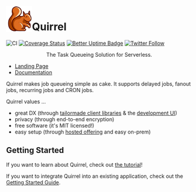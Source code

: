 <img src="./logo.png" height="70px" align="left" />

# Quirrel

![CI](https://github.com/quirrel-dev/quirrel/workflows/CI/badge.svg)
[![Coverage Status](https://coveralls.io/repos/github/quirrel-dev/quirrel/badge.svg?branch=main)](https://coveralls.io/github/quirrel-dev/quirrel?branch=main)
[![Better Uptime Badge](https://betteruptime.com/status-badges/v1/monitor/4u38.svg)](https://status.quirrel.dev)
[![Twitter Follow](https://img.shields.io/twitter/follow/skn0tt?label=Stay%20updated&style=social)](https://twitter.com/skn0tt)

<p align="middle">
  The Task Queueing Solution for Serverless.
</p>

- [Landing Page](https://quirrel.dev)
- [Documentation](https://docs.quirrel.dev)

Quirrel makes job queueing simple as cake. It supports delayed jobs, fanout jobs, recurring jobs and CRON jobs.

Quirrel values ...

- great DX (through [tailormade client libraries](https://docs.quirrel.dev/api/queue) & the [development UI](https://docs.quirrel.dev/development-ui))
- privacy (through end-to-end encryption)
- free software (it's MIT licensed!)
- easy setup (through [hosted offering](https://quirrel.dev) and easy on-prem)

## Getting Started

If you want to learn about Quirrel, check out [the tutorial](https://dev.to/quirrel/building-a-water-drinking-reminder-with-next-js-and-quirrel-1ckj)!

If you want to integrate Quirrel into an existing application, check out the [Getting Started Guide](https://docs.quirrel.dev).
